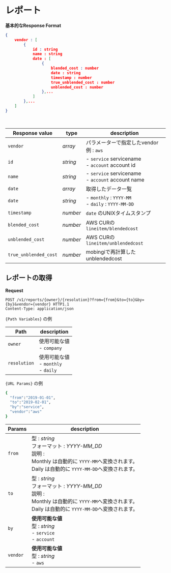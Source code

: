 # レポート

**基本的なResponse Format**

```json
{
	vendor : [
		{
			id : string
			name : string
			date : [
				{
					blended_cost : number
                    date : string
                    timestamp : number
                    true_unblended_cost : number
                    unblended_cost : number
				},...
			]
		},...
	]
}
```

<br>

| Response value        | type     | description   |
| --------------------- | -------- | ------------- |
| `vendor`              | *array*  | パラメーターで指定したvendor 例 : `aws` |
| `id`                  | *string* |  - `service` servicename <br>  - `account` account id |
| `name`                | *string* |  - `service` servicename <br>  - `account` account name |
| `date`                | *array*  | 取得したデータ一覧 |
| `date`                | *string* | - `monthly` : `YYYY-MM` <br> - `daily` : `YYYY-MM-DD` |
| `timestamp`           | *number* | `date` のUNIXタイムスタンプ |
| `blended_cost`        | *number* | AWS CURの `lineitem/blendedcost`   |
| `unblended_cost`      | *number* | AWS CURの `lineitem/unblendedcost` |
| `true_unblended_cost` | *number* | mobingiで再計算したunblendedcost |

## レポートの取得

**Request**

```http
POST /v1/reports/{owner}/{resolution}?from={from}&to={to}&by={by}&vendor={vendor} HTTP1.1
Content-Type: application/json

```

`{Path Variables}` の例

| Path             |  description    |
| ---------------  | --------------  |
| `owner`          | 使用可能な値 <br> - `company` |
| `resolution`     | 使用可能な値 <br> - `monthly` <br> - `daily`  | 


`{URL Params}` の例

```ruby
{
  "from":"2019-01-01",
  "to":"2019-02-01",
  "by":"service",
  "vendor":"aws"
}
```

| Params       |  description                |
| -----------  | --------------------------  |
| `from`       | 型 : *string* <br> フォーマット : *YYYY-MM_DD* <br> 説明 : <br> Monthly は自動的に `YYYY-MM`へ変換されます。 <br> Daily は自動的に `YYYY-MM-DD`へ変換されます。<br>   |
| `to`         | 型 : *string* <br> フォーマット : *YYYY-MM_DD* <br> 説明 : <br> Monthly は自動的に `YYYY-MM`へ変換されます。 <br> Daily は自動的に `YYYY-MM-DD`へ変換されます。<br>    | 
| `by`         | **使用可能な値** <br> 型 : *string* <br> - `service` <br> - `account` |
| `vendor`     | **使用可能な値** <br> 型 : *string* <br> - `aws` |